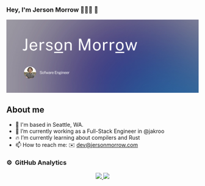 ### Hey, I'm Jerson Morrow 👨🏻‍💻 👋

[![ProfileBanner](https://github.com/jersonmorrow/jersonmorrow/blob/main/Images/banner-github.png)](https://jersonmorrow.com)

## About me

- 📍 I'm based in Seattle, WA.
- 🔭 I’m currently working as a Full-Stack Engineer in @jakroo
- 🔥 I’m currently learning about compilers and Rust
- 📫 How to reach me: ✉️ dev@jersonmorrow.com

### ⚙️ &nbsp;GitHub Analytics

<p align="center">
<a href="https://github.com/jersonmorrow">
  <img height="180em" src="https://github-readme-stats-eight-theta.vercel.app/api?username=jersonmorrow&show_icons=true&theme=algolia&include_all_commits=true&count_private=true"/>
  <img height="180em" src="https://github-readme-stats-eight-theta.vercel.app/api/top-langs/?username=jersonmorrow&layout=compact&langs_count=8&theme=algolia"/>
</a>
</p>

<!--
**jersonmorrow/jersonmorrow** is a ✨ _special_ ✨ repository because its `README.md` (this file) appears on your GitHub profile.

Here are some ideas to get you started:


-->
